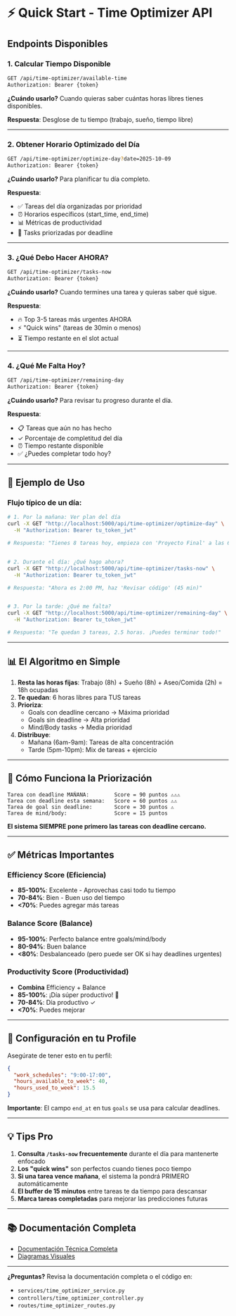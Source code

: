 # ⚡ Quick Start - Time Optimizer API

## Endpoints Disponibles

### 1. Calcular Tiempo Disponible
```bash
GET /api/time-optimizer/available-time
Authorization: Bearer {token}
```

**¿Cuándo usarlo?** Cuando quieras saber cuántas horas libres tienes disponibles.

**Respuesta**: Desglose de tu tiempo (trabajo, sueño, tiempo libre)

---

### 2. Obtener Horario Optimizado del Día
```bash
GET /api/time-optimizer/optimize-day?date=2025-10-09
Authorization: Bearer {token}
```

**¿Cuándo usarlo?** Para planificar tu día completo.

**Respuesta**: 
- ✅ Tareas del día organizadas por prioridad
- ⏰ Horarios específicos (start_time, end_time)
- 📊 Métricas de productividad
- 🎯 Tasks priorizadas por deadline

---

### 3. ¿Qué Debo Hacer AHORA?
```bash
GET /api/time-optimizer/tasks-now
Authorization: Bearer {token}
```

**¿Cuándo usarlo?** Cuando termines una tarea y quieras saber qué sigue.

**Respuesta**:
- 🔥 Top 3-5 tareas más urgentes AHORA
- ⚡ "Quick wins" (tareas de 30min o menos)
- ⏳ Tiempo restante en el slot actual

---

### 4. ¿Qué Me Falta Hoy?
```bash
GET /api/time-optimizer/remaining-day
Authorization: Bearer {token}
```

**¿Cuándo usarlo?** Para revisar tu progreso durante el día.

**Respuesta**:
- 📋 Tareas que aún no has hecho
- ✓ Porcentaje de completitud del día
- ⏰ Tiempo restante disponible
- ✅ ¿Puedes completar todo hoy?

---

## 🚀 Ejemplo de Uso

### Flujo típico de un día:

```bash
# 1. Por la mañana: Ver plan del día
curl -X GET "http://localhost:5000/api/time-optimizer/optimize-day" \
  -H "Authorization: Bearer tu_token_jwt"

# Respuesta: "Tienes 8 tareas hoy, empieza con 'Proyecto Final' a las 6:00 AM"


# 2. Durante el día: ¿Qué hago ahora?
curl -X GET "http://localhost:5000/api/time-optimizer/tasks-now" \
  -H "Authorization: Bearer tu_token_jwt"

# Respuesta: "Ahora es 2:00 PM, haz 'Revisar código' (45 min)"


# 3. Por la tarde: ¿Qué me falta?
curl -X GET "http://localhost:5000/api/time-optimizer/remaining-day" \
  -H "Authorization: Bearer tu_token_jwt"

# Respuesta: "Te quedan 3 tareas, 2.5 horas. ¡Puedes terminar todo!"
```

---

## 📊 El Algoritmo en Simple

1. **Resta las horas fijas**: Trabajo (8h) + Sueño (8h) + Aseo/Comida (2h) = 18h ocupadas
2. **Te quedan**: 6 horas libres para TUS tareas
3. **Prioriza**: 
   - Goals con deadline cercano → Máxima prioridad
   - Goals sin deadline → Alta prioridad
   - Mind/Body tasks → Media prioridad
4. **Distribuye**:
   - Mañana (6am-9am): Tareas de alta concentración
   - Tarde (5pm-10pm): Mix de tareas + ejercicio

---

## 🎯 Cómo Funciona la Priorización

```
Tarea con deadline MAÑANA:        Score = 90 puntos ⚠️⚠️⚠️
Tarea con deadline esta semana:   Score = 60 puntos ⚠️⚠️
Tarea de goal sin deadline:       Score = 30 puntos ⚠️
Tarea de mind/body:               Score = 15 puntos
```

**El sistema SIEMPRE pone primero las tareas con deadline cercano.**

---

## ✅ Métricas Importantes

### Efficiency Score (Eficiencia)
- **85-100%**: Excelente - Aprovechas casi todo tu tiempo
- **70-84%**: Bien - Buen uso del tiempo
- **<70%**: Puedes agregar más tareas

### Balance Score (Balance)
- **95-100%**: Perfecto balance entre goals/mind/body
- **80-94%**: Buen balance
- **<80%**: Desbalanceado (pero puede ser OK si hay deadlines urgentes)

### Productivity Score (Productividad)
- **Combina** Efficiency + Balance
- **85-100%**: ¡Día súper productivo! 🚀
- **70-84%**: Día productivo ✓
- **<70%**: Puedes mejorar

---

## 🔧 Configuración en tu Profile

Asegúrate de tener esto en tu perfil:

```json
{
  "work_schedules": "9:00-17:00",
  "hours_available_to_week": 40,
  "hours_used_to_week": 15.5
}
```

**Importante**: El campo `end_at` en tus `goals` se usa para calcular deadlines.

---

## 💡 Tips Pro

1. **Consulta `/tasks-now` frecuentemente** durante el día para mantenerte enfocado
2. **Los "quick wins"** son perfectos cuando tienes poco tiempo
3. **Si una tarea vence mañana**, el sistema la pondrá PRIMERO automáticamente
4. **El buffer de 15 minutos** entre tareas te da tiempo para descansar
5. **Marca tareas completadas** para mejorar las predicciones futuras

---

## 📚 Documentación Completa

- [Documentación Técnica Completa](./TIME_OPTIMIZER_SYSTEM.md)
- [Diagramas Visuales](./TIME_OPTIMIZER_DIAGRAMS.md)

---

**¿Preguntas?** Revisa la documentación completa o el código en:
- `services/time_optimizer_service.py`
- `controllers/time_optimizer_controller.py`
- `routes/time_optimizer_routes.py`
